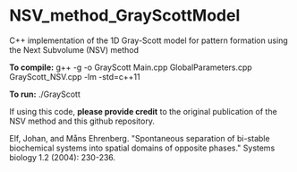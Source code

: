 # NSV_method_GrayScottModel
C++ implementation of the 1D Gray-Scott model for pattern formation using the Next Subvolume (NSV) method

**To compile:**
g++ -g -o GrayScott Main.cpp GlobalParameters.cpp GrayScott_NSV.cpp -lm -std=c++11 

**To run:**
./GrayScott

If using this code, **please provide credit** to the original publication of the NSV method and this github repository. 

Elf, Johan, and Måns Ehrenberg. "Spontaneous separation of bi-stable biochemical systems into spatial domains of opposite phases." Systems biology 1.2 (2004): 230-236.
